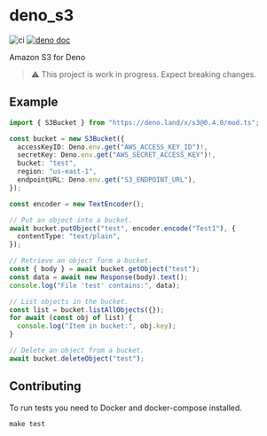 # deno_s3

![ci](https://github.com/lucacasonato/deno_aws_sign_v4/workflows/ci/badge.svg)
[![deno doc](https://doc.deno.land/badge.svg)](https://doc.deno.land/https/deno.land/x/s3@0.4.0/mod.ts)

Amazon S3 for Deno

> ⚠️ This project is work in progress. Expect breaking changes.

## Example

```ts
import { S3Bucket } from "https://deno.land/x/s3@0.4.0/mod.ts";

const bucket = new S3Bucket({
  accessKeyID: Deno.env.get("AWS_ACCESS_KEY_ID")!,
  secretKey: Deno.env.get("AWS_SECRET_ACCESS_KEY")!,
  bucket: "test",
  region: "us-east-1",
  endpointURL: Deno.env.get("S3_ENDPOINT_URL"),
});

const encoder = new TextEncoder();

// Put an object into a bucket.
await bucket.putObject("test", encoder.encode("Test1"), {
  contentType: "text/plain",
});

// Retrieve an object form a bucket.
const { body } = await bucket.getObject("test");
const data = await new Response(body).text();
console.log("File 'test' contains:", data);

// List objects in the bucket.
const list = bucket.listAllObjects({});
for await (const obj of list) {
  console.log("Item in bucket:", obj.key);
}

// Delete an object from a bucket.
await bucket.deleteObject("test");
```

## Contributing

To run tests you need to Docker and docker-compose installed.

```
make test
```
